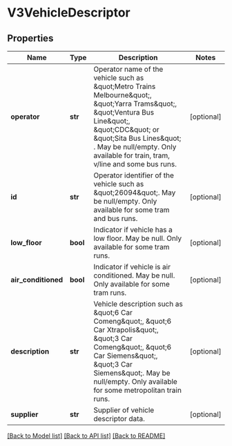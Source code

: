 # V3VehicleDescriptor

## Properties
Name | Type | Description | Notes
------------ | ------------- | ------------- | -------------
**operator** | **str** | Operator name of the vehicle such as \&quot;Metro Trains Melbourne\&quot;, \&quot;Yarra Trams\&quot;, \&quot;Ventura Bus Line\&quot;, \&quot;CDC\&quot; or \&quot;Sita Bus Lines\&quot; . May be null/empty.              Only available for train, tram, v/line and some bus runs. | [optional] 
**id** | **str** | Operator identifier of the vehicle such as \&quot;26094\&quot;. May be null/empty. Only available for some tram and bus runs. | [optional] 
**low_floor** | **bool** | Indicator if vehicle has a low floor. May be null. Only available for some tram runs. | [optional] 
**air_conditioned** | **bool** | Indicator if vehicle is air conditioned. May be null. Only available for some tram runs. | [optional] 
**description** | **str** | Vehicle description such as \&quot;6 Car Comeng\&quot;, \&quot;6 Car Xtrapolis\&quot;, \&quot;3 Car Comeng\&quot;, \&quot;6 Car Siemens\&quot;, \&quot;3 Car Siemens\&quot;. May be null/empty.              Only available for some metropolitan train runs. | [optional] 
**supplier** | **str** | Supplier of vehicle descriptor data. | [optional] 

[[Back to Model list]](../README.md#documentation-for-models) [[Back to API list]](../README.md#documentation-for-api-endpoints) [[Back to README]](../README.md)


